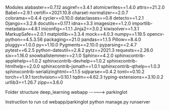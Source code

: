 Modules
alabaster==0.7.12
asgiref==3.4.1
atomicwrites==1.4.0
attrs==21.2.0
Babel==2.9.1
certifi==2021.10.8
charset-normalizer==2.0.7
colorama==0.4.4
cycler==0.10.0
dataclasses==0.8
detecto==1.2.1
Django==3.2.8
docutils==0.17.1
idna==3.3
imagesize==1.2.0
importlib-metadata==4.8.1
iniconfig==1.1.1
Jinja2==3.0.2
kiwisolver==1.3.1
MarkupSafe==2.0.1
matplotlib==3.3.4
mock==4.0.3
numpy==1.19.5
opencv-python==4.5.3.56
packaging==21.0
pandas==1.1.5
Pillow==8.4.0
pluggy==1.0.0
py==1.10.0
Pygments==2.10.0
pyparsing==2.4.7
pytest==6.2.5
python-dateutil==2.8.2
pytz==2021.3
requests==2.26.0
six==1.16.0
snowballstemmer==2.1.0
Sphinx==4.2.0
sphinxcontrib-applehelp==1.0.2
sphinxcontrib-devhelp==1.0.2
sphinxcontrib-htmlhelp==2.0.0
sphinxcontrib-jsmath==1.0.1
sphinxcontrib-qthelp==1.0.3
sphinxcontrib-serializinghtml==1.1.5
sqlparse==0.4.2
toml==0.10.2
torch==1.9.1
torchvision==0.10.1
tqdm==4.62.3
typing-extensions==3.10.0.2
urllib3==1.26.7
zipp==3.6.0

Folder structure
deep_learning
webapp -----> parkinglot


Instruction to run
cd webapp/parkinglot
python manage.py runserver
